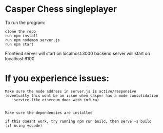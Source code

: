 # Casper Chess singleplayer

To run the program:

	clone the repo
	run npm install
	run npm nodemon server.js
	run npm start
	
Frontend server will start on localhost:3000
backend server will start on localhost:6100


# If you experience issues:
	Make sure the node address in server.js is active/responsive (eventually this wont be an issue when casper has a node consolidation
		service like ethereum does with infura)
	
	
	Make sure the dependencies are installed
	
	if this doesnt work, try running npm run build, then serve -s build (if using vscode)
	
	
